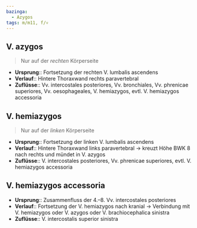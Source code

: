 ```yaml
---
bazinga:
  - Azygos
tags: m/m11, f/💀
---
```

## V. azygos
> Nur auf der *rechten* Körperseite
- **Ursprung**:: Fortsetzung der rechten V. lumbalis ascendens
- **Verlauf**:: Hintere Thoraxwand rechts paravertebral
- **Zuflüsse**:: Vv. intercostales posteriores, Vv. bronchiales, Vv. phrenicae superiores, Vv. oesophageales, V. hemiazygos, evtl. V. hemiazygos accessoria 

## V. hemiazygos
> Nur auf der *linken* Körperseite
- **Ursprung**:: Fortsetzung der linken V. lumbalis ascendens
- **Verlauf**:: Hintere Thoraxwand links paravertebral → kreuzt Höhe BWK 8 nach rechts und mündet in V. azygos
- **Zuflüsse**:: V. intercostales posteriores, Vv. phrenicae superiores, evtl. V. hemiazygos accessoria

## V. hemiazygos accessoria
- **Ursprung**:: Zusammenfluss der 4.–8. Vv. intercostales posteriores
- **Verlauf**:: Fortsetzung der V. hemiazygos nach kranial → Verbindung mit  V. hemiazygos oder V. azygos oder V. brachiocephalica sinistra
- **Zuflüsse**:: V. intercostalis superior sinistra